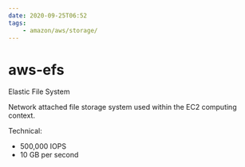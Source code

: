 ```yaml
---
date: 2020-09-25T06:52
tags:
    - amazon/aws/storage/
---
```


# aws-efs

Elastic File System

Network attached file storage system used within the EC2 computing context.

Technical:  
* 500,000 IOPS
* 10 GB per second